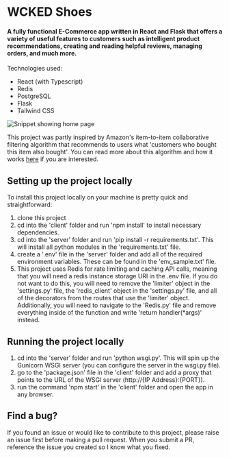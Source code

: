 # WCKED Shoes

#### A fully functional E-Commerce app written in React and Flask that offers a variety of useful features to customers such as intelligent product recommendations, creating and reading helpful reviews, managing orders, and much more.

Technologies used:
- React (with Typescript)
- Redis
- PostgreSQL
- Flask
- Tailwind CSS

![Snippet showing home page](https://github.com/Tarrin376/WCKED-Shoes/assets/73310079/97b700ea-70c7-4974-8b24-8ea56022a455)

This project was partly inspired by Amazon's item-to-item collaborative filtering algorithm that recommends to users what 'customers who bought this item
also bought'. You can read more about this algorithm and how it works <a href="https://www.cs.umd.edu/~samir/498/Amazon-Recommendations.pdf">here</a> if
you are interested.

## Setting up the project locally

To install this project locally on your machine is pretty quick and straightforward:

1. clone this project
2. cd into the 'client' folder and run 'npm install' to install necessary dependencies.
3. cd into the 'server' folder and run 'pip install -r requirements.txt'. This will install all python modules in the 'requirements.txt' file.
4. create a '.env' file in the 'server' folder and add all of the required environment variables. These can be found in the 'env_sample.txt' file.
5. This project uses Redis for rate limiting and caching API calls, meaning that you will need a redis instance storage URI in the .env file.
   If you do not want to do this, you will need to remove the 'limiter' object in the 'settings.py' file, the 'redis_client' object in the 'settings.py'
   file, and all of the decorators from the routes that use the 'limiter' object. Additionally, you will need to navigate to the 'Redis.py' file and
   remove everything inside of the function and write 'return handler(*args)' instead.

## Running the project locally

1. cd into the 'server' folder and run 'python wsgi.py'. This will spin up the Gunicorn WSGI server (you can configure the server in the wsgi.py file).
2. go to the 'package.json' file in the 'client' folder and add a proxy that points to the URL of the WSGI server (http://{IP Address}:{PORT}).
3. run the command 'npm start' in the 'client' folder and open the app in any browser.

## Find a bug?

If you found an issue or would like to contribute to this project, please raise an issue first before making a pull request. When you submit a PR, reference the issue you created so I know what you fixed.
